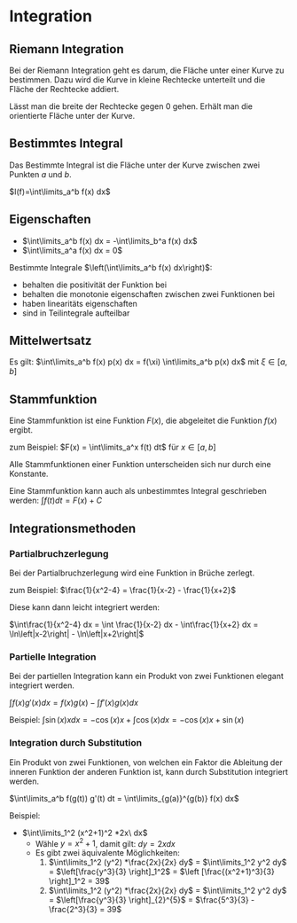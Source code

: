 # Integration

## Riemann Integration

Bei der Riemann Integration geht es darum, die Fläche unter einer Kurve zu bestimmen. Dazu wird die Kurve in kleine Rechtecke unterteilt und die Fläche der Rechtecke addiert.

Lässt man die breite der Rechtecke gegen 0 gehen. Erhält man die orientierte Fläche unter der Kurve.

## Bestimmtes Integral

Das Bestimmte Integral ist die Fläche unter der Kurve zwischen zwei Punkten $a$ und $b$.

$I(f)=\int\limits_a^b f(x) dx$

## Eigenschaften

- $\int\limits_a^b f(x) dx = -\int\limits_b^a f(x) dx$
- $\int\limits_a^a f(x) dx = 0$

Bestimmte Integrale $\left(\int\limits_a^b f(x) dx\right)$:

- behalten die positivität der Funktion bei
- behalten die monotonie eigenschaften zwischen zwei Funktionen bei
- haben linearitäts eigenschaften
- sind in Teilintegrale aufteilbar

## Mittelwertsatz

Es gilt: $\int\limits_a^b f(x) p(x) dx = f(\xi) \int\limits_a^b p(x) dx$ mit $\xi \in [a,b]$

## Stammfunktion

Eine Stammfunktion ist eine Funktion $F(x)$, die abgeleitet die Funktion $f(x)$ ergibt.

zum Beispiel: $F(x) = \int\limits_a^x f(t) dt$ für $x \in [a,b]$

Alle Stammfunktionen einer Funktion unterscheiden sich nur durch eine Konstante.

Eine Stammfunktion kann auch als unbestimmtes Integral geschrieben werden: $\int f(t) dt = F(x) + C$

## Integrationsmethoden

### Partialbruchzerlegung

Bei der Partialbruchzerlegung wird eine Funktion in Brüche zerlegt.

zum Beispiel: $\frac{1}{x^2-4} = \frac{1}{x-2} - \frac{1}{x+2}$

Diese kann dann leicht integriert werden:

$\int\frac{1}{x^2-4} dx = \int \frac{1}{x-2} dx - \int\frac{1}{x+2} dx = \ln\left|x-2\right| - \ln\left|x+2\right|$

### Partielle Integration

Bei der partiellen Integration kann ein Produkt von zwei Funktionen elegant integriert werden.

$\int f(x) g'(x) dx = f(x) g(x) - \int f'(x) g(x) dx$

Beispiel: $\int \sin(x) x dx = -\cos(x) x + \int \cos(x) dx = -\cos(x) x + \sin(x)$

### Integration durch Substitution

Ein Produkt von zwei Funktionen, von welchen ein Faktor die Ableitung der inneren Funktion der anderen Funktion ist, kann durch Substitution integriert werden.

$\int\limits_a^b f(g(t)) g'(t) dt = \int\limits_{g(a)}^{g(b)} f(x) dx$

Beispiel:

- $\int\limits_1^2 (x^2+1)^2 *2x\ dx$
  - Wähle $y=x^2+1$, damit gilt: $dy=2x dx$
  - Es gibt zwei äquivalente Möglichkeiten:
      1. $\int\limits_1^2 (y^2) *\frac{2x}{2x} dy$ = $\int\limits_1^2 y^2 dy$ = $\left[\frac{y^3}{3} \right]_1^2$ = $\left [\frac{(x^2+1)^3}{3} \right]_1^2 = 39$
      2. $\int\limits_1^2 (y^2) *\frac{2x}{2x} dy$ = $\int\limits_1^2 y^2 dy$ = $\left[\frac{y^3}{3} \right]_{2}^{5}$ = $\frac{5^3}{3} - \frac{2^3}{3} = 39$
